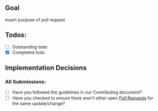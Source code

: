 ## Goal

Insert purpose of pull request

## Todos:
- [ ] Outstanding todo
- [x] Completed todo

## Implementation Decisions

### All Submissions:

- [ ] Have you followed the guidelines in our Contributing document?
- [ ] Have you checked to ensure there aren't other open [Pull Requests](../pulls) for the same update/change?
